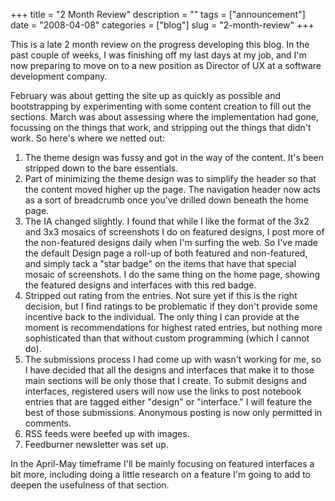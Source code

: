 +++
title = "2 Month Review"
description = ""
tags = ["announcement"]
date = "2008-04-08"
categories = ["blog"]
slug = "2-month-review"
+++



<p>This is a late 2 month review on the progress developing this blog. In the past couple of weeks, I was finishing off my last days at my job, and I'm now preparing to move on to a new position as Director of UX at a software development company.</p>
<p>February was about getting the site up as quickly as possible and bootstrapping by experimenting with some content creation to fill out the sections. March was about assessing where the implementation had gone, focussing on the things that work, and stripping out the things that didn't work. So here's where we netted out:</p>
<ol>
<li>The theme design was fussy and got in the way of the content. It's been stripped down to the bare essentials. </li>
<li>Part of minimizing the theme design was to simplify the header so that the content moved higher up the page. The navigation header now acts as a sort of breadcrumb once you've drilled down beneath the home page.</li>
<li>The IA changed slightly. I found that while I like the format of the 3x2 and 3x3 mosaics of screenshots I do on featured designs, I post more of the non-featured designs daily when I'm surfing the web. So I've made the default Design page a roll-up of both featured and non-featured, and simply tack a "star badge" on the items that have that special mosaic of screenshots. I do the same thing on the home page, showing the featured designs and interfaces with this red badge.</li>
<li>Stripped out rating from the entries. Not sure yet if this is the right decision, but I find ratings to be problematic if they don't provide some incentive back to the individual. The only thing I can provide at the moment is recommendations for highest rated entries, but nothing more sophisticated than that without custom programming (which I cannot do).</li>
<li>The submissions process I had come up with wasn't working for me, so I have decided that all the designs and interfaces that make it to those main sections will be only those that I create. To submit designs and interfaces, registered users will now use the links to post notebook entries that are tagged either "design" or "interface." I will feature the best of those submissions. Anonymous posting is now only permitted in comments.</li>
<li>RSS feeds were beefed up with images.</li>
<li>Feedburner newsletter was set up.</li>
</ol>
<p>In the April-May timeframe I'll be mainly focusing on featured interfaces a bit more, including doing a little research on a feature I'm going to add to deepen the usefulness of that section. </p>
    
  
